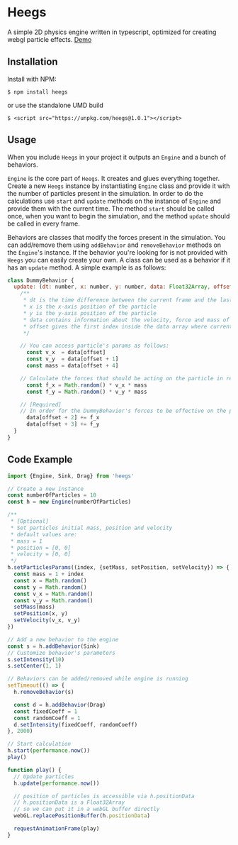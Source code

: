 Heegs
=====

A simple 2D physics engine written in typescript, optimized for creating webgl particle effects. [Demo](https://pouyaadib.github.io/heegs/)

## Installation

Install with NPM:

```
$ npm install heegs
```

or use the standalone UMD build

```
$ <script src="https://unpkg.com/heegs@1.0.1"></script>
```

## Usage

When you include `Heegs` in your project it outputs an `Engine` and a bunch of behaviors.


`Engine` is the core part of `Heegs`. It creates and glues everything together.
Create a new `Heegs` instance by instantiating `Engine` class and provide it with the number of particles present in the simulation. In order to do the calculations use `start` and `update` methods on the instance of `Engine` and provide them with the current time. The method `start` should be called once, when you want to begin the simulation, and the method `update` should be called in every frame.


Behaviors are classes that modify the forces present in the simulation. You can add/remove them using `addBehavior` and `removeBehavior` methods on the `Engine`'s instance. If the behavior you're looking for is not provided with `Heegs` you can easily create your own. A class can be used as a behavior if it has an `update` method. A simple example is as follows:

```js
class DummyBehavior {
  update: (dt: number, x: number, y: number, data: Float32Array, offset: number) => void {
    /**
     * dt is the time difference between the current frame and the last one
     * x is the x-axis position of the particle
     * y is the y-axis position of the particle
     * data contains information about the velocity, force and mass of all the particles
     * offset gives the first index inside the data array where current particle's information is stored
     */

    // You can access particle's params as follows:
      const v_x  = data[offset]
      const v_y  = data[offset + 1]
      const mass = data[offset + 4]

    // Calculate the forces that should be acting on the particle in result of existence of DummyBehavior
      const f_x = Math.random() * v_x * mass
      const f_y = Math.random() * v_y * mass

    // [Required]
    // In order for the DummyBehavior's forces to be effective on the particle you should add the calculated values to the current forces acting on it
      data[offset + 2] += f_x
      data[offset + 3] += f_y
  }
}

```

## Code Example
```js
import {Engine, Sink, Drag} from 'heegs'

// Create a new instance
const numberOfParticles = 10
const h = new Engine(numberOfParticles)

/**
 * [Optional]
 * Set particles initial mass, position and velocity
 * default values are:
 * mass = 1
 * position = [0, 0]
 * velocity = [0, 0]
 */
h.setParticlesParams((index, {setMass, setPosition, setVelocity}) => {
  const mass = 1 + index
  const x = Math.random()
  const y = Math.random()
  const v_x = Math.random()
  const v_y = Math.random()
  setMass(mass)
  setPosition(x, y)
  setVelocity(v_x, v_y)
})

// Add a new behavior to the engine
const s = h.addBehavior(Sink)
// Customize behavior's parameters
s.setIntensity(10)
s.setCenter(1, 1)

// Behaviors can be added/removed while engine is running
setTimeout(() => {
  h.removeBehavior(s)

  const d = h.addBehavior(Drag)
  const fixedCoeff = 1
  const randomCoeff = 1
  d.setIntensity(fixedCoeff, randomCoeff)
}, 2000)

// Start calculation
h.start(performance.now())
play()

function play() {
  // Update particles
  h.update(performance.now())

  // position of particles is accessible via h.positionData
  // h.positionData is a Float32Array
  // so we can put it in a webGL buffer directly
  webGL.replacePositionBuffer(h.positionData)

  requestAnimationFrame(play)
}
```